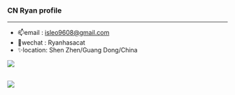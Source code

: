 ### CN Ryan profile
--- 
  - 📫email   : isleo9608@gmail.com
  - 💬wechat  : Ryanhasacat
  - ✨location: Shen Zhen/Guang Dong/China

<a href="https://github.com/Ryannhasacat/Ryannhasacat">
  <img align="center" src="https://github-readme-stats.vercel.app/api?username=Ryannhasacat&show_icons=true&count_private=true&theme=radical&bg_color=#FF7F50,#FF4500,#BA55D3" />
</a>
<p></p>
</br>
<a href="https://github.com/Ryannhasacat/Ryannhasacat">
  <img align="center" src="https://github-readme-stats.vercel.app/api/top-langs/?username=Ryannhasacat&layout=compact&theme=radical" />
</a>

<!--
**Ryannhasacat/Ryannhasacat** is a ✨ _special_ ✨ repository because its `README.md` (this file) appears on your GitHub profile.

Here are some ideas to get you started:

- 🔭 I’m currently working on ...
- 🌱 I’m currently learning ...
- 👯 I’m looking to collaborate on ...
- 🤔 I’m looking for help with ...
- 💬 Ask me about ...
- 📫 How to reach me: ...
- 😄 Pronouns: ...
- ⚡ Fun fact: ...
-->
